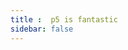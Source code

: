 ```yaml
---
title :  p5 is fantastic
sidebar: false
---
```

<ClientOnly>
<p5 type="lorenzSystem"></p5>
</ClientOnly>
